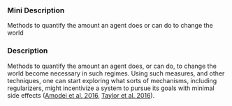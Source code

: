 ### Mini Description

Methods to quantify the amount an agent does or can do to change the world

### Description

Methods to quantify the amount an agent does, or can do, to change the world become necessary in such regimes. Using such measures, and other techniques, one can start exploring what sorts of mechanisms, including regularizers, might incentivize a system to pursue its goals with minimal side effects ([Amodei et al. 2016](http://arxiv.org/abs/1606.06565), [Taylor et al. 2016](https://intelligence.org/files/AlignmentMachineLearning.pdf)).
